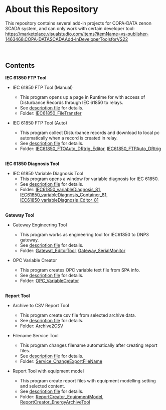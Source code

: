 # About this Repository
This repository contains several add-in projects for COPA-DATA zenon SCADA system, and can only work with certain developer tool: https://marketplace.visualstudio.com/items?itemName=vs-publisher-1463468.COPA-DATASCADAAdd-InDeveloperToolsforVS22
<br />
<br />
<br />
## Contents

**IEC 61850 FTP Tool**
- IEC 61850 FTP Tool (Manual)
  - This program opens up a page in Runtime for with access of Disturbance Records through IEC 61850 to relays.
  - See [description file](DescriptionFiles/FTP%20Tool%20–%20Manual%20FTP%20Tool%20Explains.pdf) for details.
  - Folder: [IEC61850_FileTransfer](IEC61850_FileTransfer/)<br />
    
- IEC 61850 FTP Tool (Auto)
    - This program collect Disturbance records and download to local pc automatically when a record is created in relay.
    - See [description file](DescriptionFiles/FTP%20Tool%20–%20Auto%20FTP%20Tool%20with%20DRtrig.pdf) for details.
    - Folder: [IEC61850_FTOAuto_DRtrig_Editor](IEC61850_FTOAuto_DRtrig_Editor/), [IEC61850_FTPAuto_DRtrig](IEC61850_FTPAuto_DRtrig/)<br /><br />

**IEC 61850 Diagnosis Tool**
- IEC 61850 Variable Diagnosis Tool
  - This program opens a window for variable diagnosis for IEC 61850.
  - See [description file](DescriptionFiles/IEC%2061850%20Variable%20Diagnosis%20Tool%20Manual.pdf) for details.
  - Folder: [IEC61850_variableDiagnosis_81](IEC61850_VariableDiagnosis_81/), [IEC61850_variableDiagnosis_Container_81](IEC61850_VariableDiagnosis_Container_81/), [IEC61850_variableDiagnosis_Editor_81](IEC61850_variableDiagnosis_Editor_81/)<br /><br />

**Gateway Tool**
- Gateway Engineering Tool
  - This program works as engineering tool for IEC61850 to DNP3 gateway.
  - See [description file](DescriptionFiles/GW_Editor_Wizard.pdf) for details.
  - Folder: [Gatewat_EditorTool](Gatewat_EditorTool/), [Gateway_SerialMonitor](Gateway_SerialMonitor/)<br />
  
- OPC Variable Creator
  - This program creates OPC variable text file from SPA info.
  - See [description file](DescriptionFiles/SPA%20to%20OPC%20Variable%20Creator%20notes.pdf) for details.
  - Folder: [OPC_VariableCreator](OPC_VariableCreator/)<br /><br />

**Report Tool**
- Archive to CSV Report Tool
  - This program create csv file from selected archive data.
  - See [description file](DescriptionFiles/Report%20Tool%20–%20Archive%20to%20CSV%20Explains.pdf) for details.
  - Folder: [Archive2CSV](Archive2CSV/)<br />
  
- Filename Service Tool
  - This program changes filename automatically after creating report files.
  - See [description file](DescriptionFiles/Report%20Tool%20-%20Filename%20Service%20Explains.pdf) for details.
  - Folder: [Service_ChangeExportFileName](Service_ChangeExportFileName/)<br />
  
- Report Tool with equipment model
  - This program create report files with equipment modelling setting and selected content.
  - See [description file](DescriptionFiles/Report%20Tool%20-%20Equipment%20Model%20Report%20Creator%20Explains.pdf) for details.
  - Folder: [ReportCreator_EquipmentModel](ReportCreator_EquipmentModel), [ReportCreator_EnergyArchiveTool](ReportCreator_EnergyArchiveTool/)<br />
  

